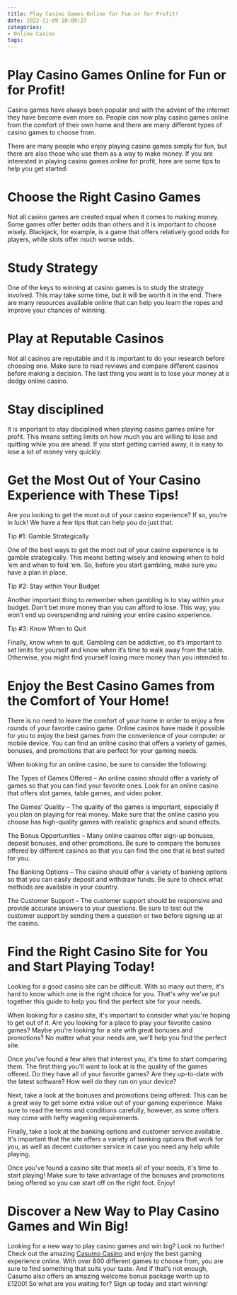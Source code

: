```yaml
---
title: Play Casino Games Online for Fun or for Profit!
date: 2022-11-09 10:09:27
categories:
- Online Casino
tags:
---
```



#  Play Casino Games Online for Fun or for Profit!

 Casino games have always been popular and with the advent of the internet they have become even more so. People can now play casino games online from the comfort of their own home and there are many different types of casino games to choose from.

There are many people who enjoy playing casino games simply for fun, but there are also those who use them as a way to make money. If you are interested in playing casino games online for profit, here are some tips to help you get started:

# Choose the Right Casino Games

Not all casino games are created equal when it comes to making money. Some games offer better odds than others and it is important to choose wisely. Blackjack, for example, is a game that offers relatively good odds for players, while slots offer much worse odds.

# Study Strategy

One of the keys to winning at casino games is to study the strategy involved. This may take some time, but it will be worth it in the end. There are many resources available online that can help you learn the ropes and improve your chances of winning.

# Play at Reputable Casinos

Not all casinos are reputable and it is important to do your research before choosing one. Make sure to read reviews and compare different casinos before making a decision. The last thing you want is to lose your money at a dodgy online casino.

# Stay disciplined

It is important to stay disciplined when playing casino games online for profit. This means setting limits on how much you are willing to lose and quitting while you are ahead. If you start getting carried away, it is easy to lose a lot of money very quickly.

#  Get the Most Out of Your Casino Experience with These Tips!

Are you looking to get the most out of your casino experience? If so, you’re in luck! We have a few tips that can help you do just that.

Tip #1: Gamble Strategically

One of the best ways to get the most out of your casino experience is to gamble strategically. This means betting wisely and knowing when to hold ‘em and when to fold ‘em. So, before you start gambling, make sure you have a plan in place.

Tip #2: Stay within Your Budget

Another important thing to remember when gambling is to stay within your budget. Don’t bet more money than you can afford to lose. This way, you won’t end up overspending and ruining your entire casino experience.

Tip #3: Know When to Quit

Finally, know when to quit. Gambling can be addictive, so it’s important to set limits for yourself and know when it’s time to walk away from the table. Otherwise, you might find yourself losing more money than you intended to.

#  Enjoy the Best Casino Games from the Comfort of Your Home!

There is no need to leave the comfort of your home in order to enjoy a few rounds of your favorite casino game. Online casinos have made it possible for you to enjoy the best games from the convenience of your computer or mobile device. You can find an online casino that offers a variety of games, bonuses, and promotions that are perfect for your gaming needs.

When looking for an online casino, be sure to consider the following:

The Types of Games Offered – An online casino should offer a variety of games so that you can find your favorite ones. Look for an online casino that offers slot games, table games, and video poker.

The Games’ Quality – The quality of the games is important, especially if you plan on playing for real money. Make sure that the online casino you choose has high-quality games with realistic graphics and sound effects.

The Bonus Opportunities – Many online casinos offer sign-up bonuses, deposit bonuses, and other promotions. Be sure to compare the bonuses offered by different casinos so that you can find the one that is best suited for you.

The Banking Options – The casino should offer a variety of banking options so that you can easily deposit and withdraw funds. Be sure to check what methods are available in your country.

The Customer Support – The customer support should be responsive and provide accurate answers to your questions. Be sure to test out the customer support by sending them a question or two before signing up at the casino.

#  Find the Right Casino Site for You and Start Playing Today!

Looking for a good casino site can be difficult. With so many out there, it's hard to know which one is the right choice for you. That's why we've put together this guide to help you find the perfect site for your needs.

When looking for a casino site, it's important to consider what you're hoping to get out of it. Are you looking for a place to play your favorite casino games? Maybe you're looking for a site with great bonuses and promotions? No matter what your needs are, we'll help you find the perfect site.

Once you've found a few sites that interest you, it's time to start comparing them. The first thing you'll want to look at is the quality of the games offered. Do they have all of your favorite games? Are they up-to-date with the latest software? How well do they run on your device?

Next, take a look at the bonuses and promotions being offered. This can be a great way to get some extra value out of your gaming experience. Make sure to read the terms and conditions carefully, however, as some offers may come with hefty wagering requirements.

Finally, take a look at the banking options and customer service available. It's important that the site offers a variety of banking options that work for you, as well as decent customer service in case you need any help while playing.

Once you've found a casino site that meets all of your needs, it's time to start playing! Make sure to take advantage of the bonuses and promotions being offered so you can start off on the right foot. Enjoy!

#  Discover a New Way to Play Casino Games and Win Big!

Looking for a new way to play casino games and win big? Look no further! Check out the amazing [Casumo Casino](https://www.casumo.com/) and enjoy the best gaming experience online. With over 800 different games to choose from, you are sure to find something that suits your taste. And if that's not enough, Casumo also offers an amazing welcome bonus package worth up to £1200! So what are you waiting for? Sign up today and start winning!
